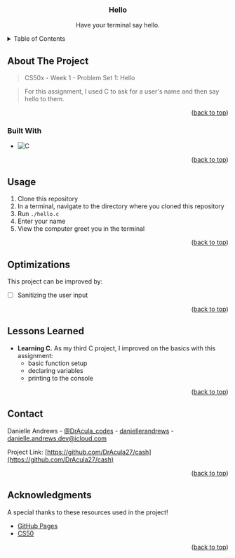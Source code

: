 <!-- Improved compatibility of back to top link: See: https://github.com/othneildrew/Best-README-Template/pull/73 -->

<a name="readme-top"></a>

<!-- PROJECT LOGO -->
<div align="center">
  <h3 align="center">Hello</h3>
  <p align="center">
    Have your terminal say hello.
  </p>
</div>

<!-- TABLE OF CONTENTS -->
<details>
  <summary>Table of Contents</summary>
  <ol>
    <li>
      <a href="#about-the-project">About The Project</a>
      <ul>
        <li><a href="#built-with">Built With</a></li>
      </ul>
    </li>
    <li><a href="#usage">Usage</a></li>
    <li><a href="#optimizations">Optimizations</a></li>
    <li><a href="#lessons-learned">Lessons Learned</a></li>
    <li><a href="#contact">Contact</a></li>
    <li><a href="#acknowledgments">Acknowledgments</a></li>
  </ol>
</details>

<!-- ABOUT THE PROJECT -->

## About The Project

> CS50x - Week 1 - Problem Set 1: Hello

> For this assignment, I used C to ask for a user's name and then say hello to them.

<p align="right">(<a href="#readme-top">back to top</a>)</p>

### Built With

- ![C](https://img.shields.io/badge/programming_language-a9bacd?style=flat&logo=c&logoColor=white)

<p align="right">(<a href="#readme-top">back to top</a>)</p>

<!-- USAGE -->

## Usage

1. Clone this repository
2. In a terminal, navigate to the directory where you cloned this repository
3. Run `./hello.c`
4. Enter your name
5. View the computer greet you in the terminal

<p align="right">(<a href="#readme-top">back to top</a>)</p>

<!-- OPTIMIZATIONS -->

## Optimizations

This project can be improved by:

- [ ] Sanitizing the user input

<p align="right">(<a href="#readme-top">back to top</a>)</p>

<!-- LESSONS LEARNED -->

## Lessons Learned

- **Learning C.** As my third C project, I improved on the basics with this assignment:
  - basic function setup
  - declaring variables
  - printing to the console

<p align="right">(<a href="#readme-top">back to top</a>)</p>

<!-- CONTACT -->

## Contact

Danielle Andrews - [@DrAcula_codes](https://twitter.com/DrAcula_codes 'Twitter/X') - [daniellerandrews](https://www.linkedin.com/in/daniellerandrews 'LinkedIn') - danielle.andrews.dev@icloud.com

Project Link: [https://github.com/DrAcula27/cash](https://github.com/DrAcula27/cash)

<p align="right">(<a href="#readme-top">back to top</a>)</p>

<!-- ACKNOWLEDGMENTS -->

## Acknowledgments

A special thanks to these resources used in the project!

- [GitHub Pages](https://pages.github.com)
- [CS50](https://www.edx.org/learn/computer-science/harvard-university-cs50-s-introduction-to-computer-science)

<p align="right">(<a href="#readme-top">back to top</a>)</p>
